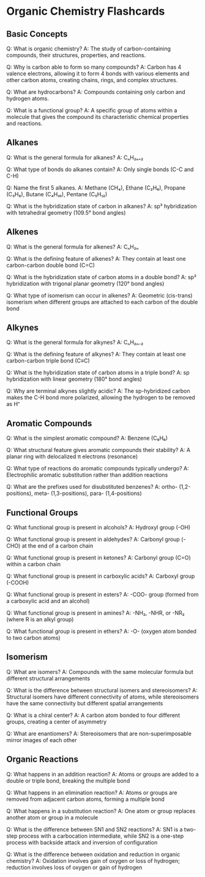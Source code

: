 # Organic Chemistry Flashcards

## Basic Concepts

Q: What is organic chemistry?
A: The study of carbon-containing compounds, their structures, properties, and reactions.

Q: Why is carbon able to form so many compounds?
A: Carbon has 4 valence electrons, allowing it to form 4 bonds with various elements and other carbon atoms, creating chains, rings, and complex structures.

Q: What are hydrocarbons?
A: Compounds containing only carbon and hydrogen atoms.

Q: What is a functional group?
A: A specific group of atoms within a molecule that gives the compound its characteristic chemical properties and reactions.

## Alkanes

Q: What is the general formula for alkanes?
A: CₙH₂ₙ₊₂

Q: What type of bonds do alkanes contain?
A: Only single bonds (C-C and C-H)

Q: Name the first 5 alkanes.
A: Methane (CH₄), Ethane (C₂H₆), Propane (C₃H₈), Butane (C₄H₁₀), Pentane (C₅H₁₂)

Q: What is the hybridization state of carbon in alkanes?
A: sp³ hybridization with tetrahedral geometry (109.5° bond angles)

## Alkenes

Q: What is the general formula for alkenes?
A: CₙH₂ₙ

Q: What is the defining feature of alkenes?
A: They contain at least one carbon-carbon double bond (C=C)

Q: What is the hybridization state of carbon atoms in a double bond?
A: sp² hybridization with trigonal planar geometry (120° bond angles)

Q: What type of isomerism can occur in alkenes?
A: Geometric (cis-trans) isomerism when different groups are attached to each carbon of the double bond

## Alkynes

Q: What is the general formula for alkynes?
A: CₙH₂ₙ₋₂

Q: What is the defining feature of alkynes?
A: They contain at least one carbon-carbon triple bond (C≡C)

Q: What is the hybridization state of carbon atoms in a triple bond?
A: sp hybridization with linear geometry (180° bond angles)

Q: Why are terminal alkynes slightly acidic?
A: The sp-hybridized carbon makes the C-H bond more polarized, allowing the hydrogen to be removed as H⁺

## Aromatic Compounds

Q: What is the simplest aromatic compound?
A: Benzene (C₆H₆)

Q: What structural feature gives aromatic compounds their stability?
A: A planar ring with delocalized π electrons (resonance)

Q: What type of reactions do aromatic compounds typically undergo?
A: Electrophilic aromatic substitution rather than addition reactions

Q: What are the prefixes used for disubstituted benzenes?
A: ortho- (1,2-positions), meta- (1,3-positions), para- (1,4-positions)

## Functional Groups

Q: What functional group is present in alcohols?
A: Hydroxyl group (-OH)

Q: What functional group is present in aldehydes?
A: Carbonyl group (-CHO) at the end of a carbon chain

Q: What functional group is present in ketones?
A: Carbonyl group (C=O) within a carbon chain

Q: What functional group is present in carboxylic acids?
A: Carboxyl group (-COOH)

Q: What functional group is present in esters?
A: -COO- group (formed from a carboxylic acid and an alcohol)

Q: What functional group is present in amines?
A: -NH₂, -NHR, or -NR₂ (where R is an alkyl group)

Q: What functional group is present in ethers?
A: -O- (oxygen atom bonded to two carbon atoms)

## Isomerism

Q: What are isomers?
A: Compounds with the same molecular formula but different structural arrangements

Q: What is the difference between structural isomers and stereoisomers?
A: Structural isomers have different connectivity of atoms, while stereoisomers have the same connectivity but different spatial arrangements

Q: What is a chiral center?
A: A carbon atom bonded to four different groups, creating a center of asymmetry

Q: What are enantiomers?
A: Stereoisomers that are non-superimposable mirror images of each other

## Organic Reactions

Q: What happens in an addition reaction?
A: Atoms or groups are added to a double or triple bond, breaking the multiple bond

Q: What happens in an elimination reaction?
A: Atoms or groups are removed from adjacent carbon atoms, forming a multiple bond

Q: What happens in a substitution reaction?
A: One atom or group replaces another atom or group in a molecule

Q: What is the difference between SN1 and SN2 reactions?
A: SN1 is a two-step process with a carbocation intermediate, while SN2 is a one-step process with backside attack and inversion of configuration

Q: What is the difference between oxidation and reduction in organic chemistry?
A: Oxidation involves gain of oxygen or loss of hydrogen; reduction involves loss of oxygen or gain of hydrogen
